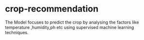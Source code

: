 # crop-recommendation
The Model focuses to predict the crop by analysing the factors like temperature ,humidity,ph etc using supervised machine learning techniques.
